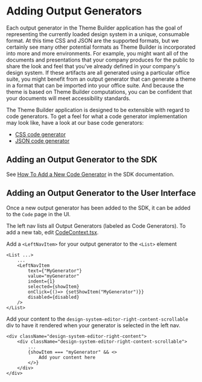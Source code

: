 # Adding Output Generators

Each output generator in the Theme Builder application has the goal of representing the currently loaded design system in a unique, consumable format.  At this time CSS and JSON are the supported formats, but we certainly see many other potential formats as Theme Builder is incorporated into more and more environments.  For example, you might want all of the documents and presentations that your company produces for the public to share the look and feel that you've already defined in your company's design system.  If these artifacts are all generated using a particular office suite, you might benefit from an output generator that can generate a theme in a format that can be imported into your office suite.  And because the theme is based on Theme Builder computations, you can be confident that your documents will meet accessibility standards.

The Theme Builder application is designed to be extensible with regard to code generators.  To get a feel for what a code generator implementation may look like, have a look at our base code generators:

* [CSS code generator](https://github.com/discoverfinancial/a11y-theme-builder-sdk/blobmain/src/code/cssGenerator.ts#L1)
* [JSON code generator](https://github.com/discoverfinancial/a11y-theme-builder-sdkblob/main/src/code/jsonGenerator.ts#L1)


## Adding an Output Generator to the SDK

See [How To Add a New Code Generator](https://github.com/discoverfinancial/a11y-theme-builder-sdk/blob/main/DEV-GUIDE.md#how-to-add-a-new-code-generator) in the SDK documentation.

## Adding an Output Generator to the User Interface

Once a new output generator has been added to the SDK, it can be added to the `Code` page in the UI.  

The left nav lists all Output Generators (labeled as Code Generators).  To add a new tab, edit [CodeContext.tsx](https://github.com/discoverfinancial/a11y-theme-builder/blob/main/code/src/ui/src/pages/content/code/CodeContent.tsx#L1).

Add a `<LeftNavItem>` for your output generator to the `<List>` element

```
<List ...>
    ...
    <LeftNavItem 
        text={"MyGenerator"} 
        value="myGenerator" 
        indent={1} 
        selected={showItem} 
        onClick={()=> {setShowItem("MyGenerator")}} 
        disabled={disabled}
    />
</List>
```

Add your content to the `design-system-editor-right-content-scrollable` div to have it rendered when your generator is selected in the left nav.

```
<div className="design-system-editor-right-content">
    <div className="design-system-editor-right-content-scrollable">
        ...
        {showItem === "myGenerator" && <>
            Add your content here
        </>}
    </div>
</div>
```